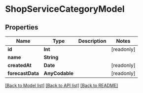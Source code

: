# ShopServiceCategoryModel

## Properties
Name | Type | Description | Notes
------------ | ------------- | ------------- | -------------
**id** | **Int** |  | [readonly] 
**name** | **String** |  | 
**createdAt** | **Date** |  | [readonly] 
**forecastData** | **AnyCodable** |  | [readonly] 

[[Back to Model list]](../README.md#documentation-for-models) [[Back to API list]](../README.md#documentation-for-api-endpoints) [[Back to README]](../README.md)



